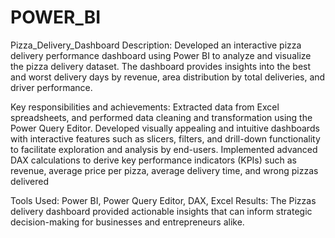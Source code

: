 # POWER_BI
Pizza_Delivery_Dashboard
Description:
Developed an interactive pizza delivery performance dashboard using Power BI to analyze and visualize the pizza delivery dataset. The dashboard provides insights into the best and worst delivery days by revenue, area distribution by total deliveries, and driver performance.

Key responsibilities and achievements:
Extracted data from Excel spreadsheets, and performed data cleaning and transformation using the Power Query Editor.
Developed visually appealing and intuitive dashboards with interactive features such as slicers, filters, and drill-down functionality to facilitate exploration and analysis by end-users.
Implemented advanced DAX calculations to derive key performance indicators (KPIs) such as revenue, average price per pizza, average delivery time, and wrong pizzas delivered

Tools Used: Power BI, Power Query Editor, DAX, Excel
Results: The Pizzas delivery dashboard provided actionable insights that can inform strategic decision-making for businesses and entrepreneurs alike.

